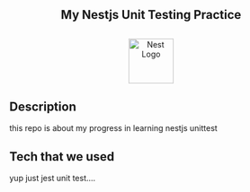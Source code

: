 # <h2 align="center"><b>My Nestjs Unit Testing Practice</b><h2>

<p align="center">
  <img src="https://nestjs.com/img/logo-small.svg" width="80" alt="Nest Logo" />
</p>

## Description

this repo is about my progress in learning nestjs unittest

## Tech that we used

yup just jest unit test....
